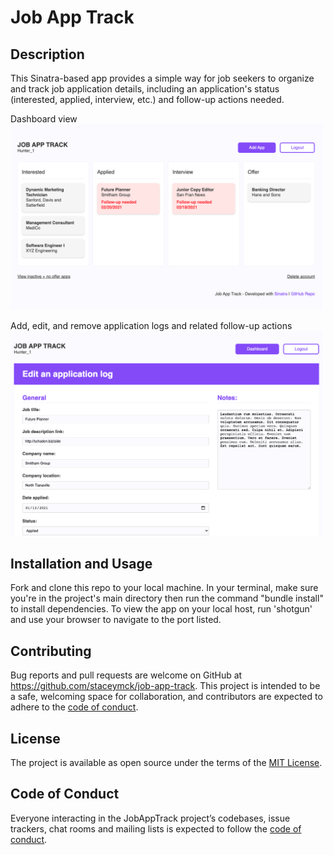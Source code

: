 # Job App Track

## Description

This Sinatra-based app provides a simple way for job seekers to organize and track job application details, including an application's status (interested, applied, interview, etc.) and follow-up actions needed. 

Dashboard view
<br><img src="public/images/job_track_ui_1.png" alt="Kanban-style dashboard view of job apps" width="500">

Add, edit, and remove application logs and related follow-up actions
<br><img src="public/images/job_track_ui_2.png" alt="Form to edit application details" width="500">


## Installation and Usage

Fork and clone this repo to your local machine. In your terminal, make sure you're in the project's main directory then run the command "bundle install" to install dependencies. To view the app on your local host, run 'shotgun' and use your browser to navigate to the port listed.

## Contributing

Bug reports and pull requests are welcome on GitHub at https://github.com/staceymck/job-app-track. This project is intended to be a safe, welcoming space for collaboration, and contributors are expected to adhere to the [code of conduct](https://github.com/staceymck/job-app-track/blob/main/CODE_OF_CONDUCT.md).

## License

The project is available as open source under the terms of the [MIT License](https://opensource.org/licenses/MIT).

## Code of Conduct

Everyone interacting in the JobAppTrack project’s codebases, issue trackers, chat rooms and mailing lists is expected to follow the [code of conduct](https://github.com/staceymck/job-app-track/blob/main/CODE_OF_CONDUCT.md).